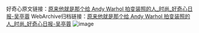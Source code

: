 好奇心原文链接：[原来他就是那个给 Andy Warhol 拍变装照的人_时尚_好奇心日报-吴亭蓉](https://www.qdaily.com/articles/4258.html)
WebArchive归档链接：[原来他就是那个给 Andy Warhol 拍变装照的人_时尚_好奇心日报-吴亭蓉](http://web.archive.org/web/20190623154102/https://www.qdaily.com/articles/4258.html)
![image](http://ww3.sinaimg.cn/large/007d5XDpgy1g3vf2co46rj30u03aj1kx)